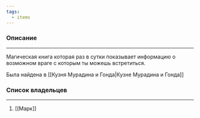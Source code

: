 ```yaml
---
tags:
  - items
---
```

### Описание
---
Магическая книга которая раз в сутки показывает информацию о возможном враге  с которым ты можешь встретиться.

Была найдена в [[Кузня Мурадина и Гонда|Кузне Мурадина и Гонда]]

### Список владельцев
---
1. [[Марк]]